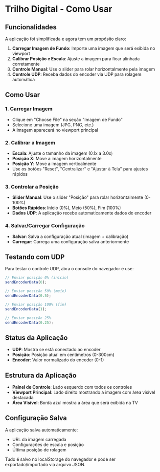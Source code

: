 # Trilho Digital - Como Usar

## Funcionalidades

A aplicação foi simplificada e agora tem um propósito claro:

1. **Carregar Imagem de Fundo**: Importe uma imagem que será exibida no viewport
2. **Calibrar Posição e Escala**: Ajuste a imagem para ficar alinhada corretamente
3. **Controle Manual**: Use o slider para rolar horizontalmente pela imagem
4. **Controle UDP**: Receba dados do encoder via UDP para rolagem automática

## Como Usar

### 1. Carregar Imagem
- Clique em "Choose File" na seção "Imagem de Fundo"
- Selecione uma imagem (JPG, PNG, etc.)
- A imagem aparecerá no viewport principal

### 2. Calibrar a Imagem
- **Escala**: Ajuste o tamanho da imagem (0.1x a 3.0x)
- **Posição X**: Move a imagem horizontalmente
- **Posição Y**: Move a imagem verticalmente
- Use os botões "Reset", "Centralizar" e "Ajustar à Tela" para ajustes rápidos

### 3. Controlar a Posição
- **Slider Manual**: Use o slider "Posição" para rolar horizontalmente (0-100%)
- **Botões Rápidos**: Início (0%), Meio (50%), Fim (100%)
- **Dados UDP**: A aplicação recebe automaticamente dados do encoder

### 4. Salvar/Carregar Configuração
- **Salvar**: Salva a configuração atual (imagem + calibração)
- **Carregar**: Carrega uma configuração salva anteriormente

## Testando com UDP

Para testar o controle UDP, abra o console do navegador e use:

```javascript
// Enviar posição 0% (início)
sendEncoderData(0);

// Enviar posição 50% (meio)
sendEncoderData(0.5);

// Enviar posição 100% (fim)
sendEncoderData(1);

// Enviar posição 25%
sendEncoderData(0.25);
```

## Status da Aplicação

- **UDP**: Mostra se está conectado ao encoder
- **Posição**: Posição atual em centímetros (0-300cm)
- **Encoder**: Valor normalizado do encoder (0-1)

## Estrutura da Aplicação

- **Painel de Controle**: Lado esquerdo com todos os controles
- **Viewport Principal**: Lado direito mostrando a imagem com área visível destacada
- **Área Visível**: Borda azul mostra a área que será exibida na TV

## Configuração Salva

A aplicação salva automaticamente:
- URL da imagem carregada
- Configurações de escala e posição
- Última posição de rolagem

Tudo é salvo no localStorage do navegador e pode ser exportado/importado via arquivo JSON.

